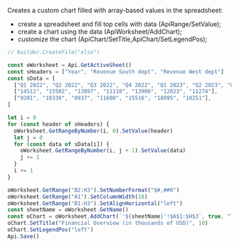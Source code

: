 Creates a custom chart filled with array-based values in the spreadsheet:

* create a spreadsheet and fill top cells with data (ApiRange/SetValue);
* create a chart using the data (ApiWorksheet/AddChart);
* customize the chart (ApiChart/SetTitle,ApiChart/SetLegendPos);

```js document-builder={"documentType": "cell", "editorConfig": {"customization": {"zoom": 60}}}
// builder.CreateFile("xlsx")

const oWorksheet = Api.GetActiveSheet()
const sHeaders = ["Year", "Revenue South dept", "Revenue West dept"]
const sData = [
  ["Q1 2022", "Q2 2022", "Q3 2022", "Q4 2022", "Q1 2023", "Q2 2023", "Q3 2023"],
  ["14512", "15502", "13897", "11110", "13906", "12023", "11274"],
  ["9201", "10338", "8937", "11680", "15516", "18095", "18251"],
]

let i = 0
for (const header of sHeaders) {
  oWorksheet.GetRangeByNumber(i, 0).SetValue(header)
  let j = 0
  for (const data of sData[i]) {
    oWorksheet.GetRangeByNumber(i, j + 1).SetValue(data)
    j += 1
  }
  i += 1
}

oWorksheet.GetRange("B2:H3").SetNumberFormat("$#,##0")
oWorksheet.GetRange("A1").SetColumnWidth(18)
oWorksheet.GetRange("B1:H3").SetAlignHorizontal("left")
const sheetName = oWorksheet.GetName()
const oChart = oWorksheet.AddChart(`'${sheetName}'!$A$1:$H$3`, true, "lineNormal", 1, 153 * 36_000, 50 * 36_000, 0, 0, 4, 0)
oChart.SetTitle("Financial Overview (in thousands of USD)", 10)
oChart.SetLegendPos("left")
Api.Save()
```